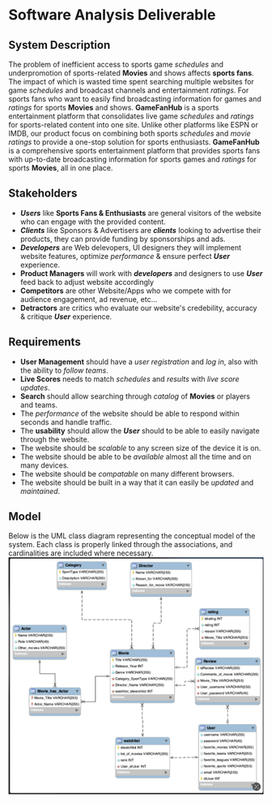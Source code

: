 # Software Analysis Deliverable

## System Description

The problem of inefficient access to sports game _schedules_ and underpromotion of sports-related **Movies** and shows affects **sports fans**. The impact of which is wasted time spent searching multiple websites for game _schedules_ and broadcast channels and entertainment _ratings_. For sports fans who want to easily find broadcasting information for games and _ratings_ for sports **Movies** and shows. **GameFanHub** is a sports entertainment platform that consolidates live game _schedules_ and _ratings_ for sports-related content into one site. Unlike other platforms like ESPN or IMDB, our product focus on combining both sports _schedules_ and _movie ratings_ to provide a one-stop solution for sports enthusiasts. **GameFanHub** is a comprehensive sports entertainment platform that provides sports fans with up-to-date broadcasting information for sports games and _ratings_ for sports **Movies**, all in one place.

## Stakeholders 
- **_Users_** like **Sports Fans & Enthusiasts** are general visitors of the website who can engage with the provided content.
- **_Clients_** like Sponsors & Advertisers are **_clients_** looking to advertise their products, they can provide funding by sponsorships and ads.
- **_Developers_** are Web delevopers, UI designers they will implement website features, optimize _performance_ & ensure perfect **_User_** experience.
- **Product Managers** will work with **_developers_** and designers to use **_User_** feed back to adjust website accordingly
- **Competitors** are other Website/Apps who we compete with for audience engagement, ad revenue, etc...
- **Detractors** are critics who evaluate our website's credebility, accuracy & critique **_User_** experience.

## Requirements
- **User Management** should have a _user registration_ and _log in_, also with the ability to _follow teams_.
- **Live Scores** needs to match _schedules_ and _results_ with _live score updates_.
- **Search** should allow searching through _catalog_ of **Movies** or players and teams.
- The _performance_ of the website should be able to respond within seconds and handle traffic.
- The **usability** should allow the **_User_** should to be able to easily navigate through the website.
- The website should be _scalable_ to any screen size of the device it is on.
- The website should be able to be _available_ almost all the time and on many devices.
- The website should be _compatable_ on many different browsers.
- The website should be built in a way that it can easily be _updated_ and _maintained_. 

## Model

Below is the UML class diagram representing the conceptual model of the system. Each class is properly linked through the associations, and cardinalities are included where necessary.
![UML Class Diagram](UML_Class_Diagram.png)


